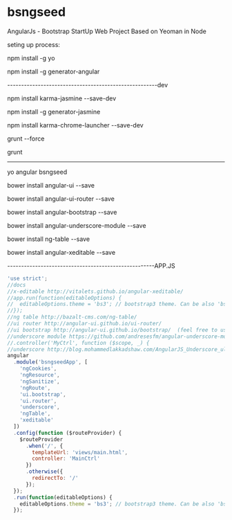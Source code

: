 bsngseed
========

AngularJs - Bootstrap StartUp Web Project Based on Yeoman in Node


seting up process:


npm install -g yo


npm install -g generator-angular


------------------------------------------------------dev


npm install karma-jasmine --save-dev


npm install -g generator-jasmine


npm install karma-chrome-launcher --save-dev


grunt --force


grunt


-------------------------------------------------------


yo angular bsngseed


bower install angular-ui --save


bower install angular-ui-router --save


bower install angular-bootstrap --save


bower install angular-underscore-module --save


bower install ng-table --save


bower install angular-xeditable --save



-----------------------------------------------------APP.JS


```javascript
'use strict';
//docs 
//x-editable http://vitalets.github.io/angular-xeditable/
//app.run(function(editableOptions) {
//  editableOptions.theme = 'bs3'; // bootstrap3 theme. Can be also 'bs2', 'default'
//});
//ng table http://bazalt-cms.com/ng-table/
//ui router http://angular-ui.github.io/ui-router/
//ui bootstrap http://angular-ui.github.io/bootstrap/  (feel free to use anything from here)
//underscore module https://github.com/andresesfm/angular-underscore-module
//.controller('MyCtrl', function ($scope, _) {
//underscore http://blog.mohammedlakkadshaw.com/AngularJS_Underscore_ultimate_web_development.html#.U0mARvldWTo
angular
  .module('bsngseedApp', [
    'ngCookies',
    'ngResource',
    'ngSanitize',
    'ngRoute',
    'ui.bootstrap',
    'ui.router',
    'underscore',
    'ngTable',
    'xeditable'
  ])
  .config(function ($routeProvider) {
    $routeProvider
      .when('/', {
        templateUrl: 'views/main.html',
        controller: 'MainCtrl'
      })
      .otherwise({
        redirectTo: '/'
      });
  });
  .run(function(editableOptions) {
    editableOptions.theme = 'bs3'; // bootstrap3 theme. Can be also 'bs2', 'default'
  });

```
